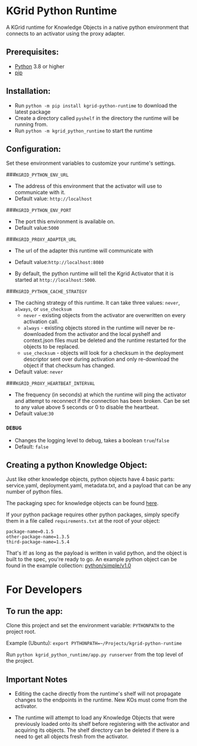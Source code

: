 # KGrid Python Runtime
A KGrid runtime for Knowledge Objects in a native python environment that connects to an activator using the proxy adapter.

## Prerequisites:
- [Python](https://www.python.org/downloads/) 3.8 or higher
- [pip](https://pip.pypa.io/en/stable/installing/)

## Installation:
- Run `python -m pip install kgrid-python-runtime` to download the latest package
- Create a directory called `pyshelf` in the directory the runtime will be running from.
- Run `python -m kgrid_python_runtime` to start the runtime
  
## Configuration:
Set these environment variables to customize your runtime's settings.

###`KGRID_PYTHON_ENV_URL`
- The address of this environment that the activator will use to communicate with it. 
- Default value: `http://localhost`
  
###`KGRID_PYTHON_ENV_PORT`
- The port this environment is available on.
- Default value:`5000`

###`KGRID_PROXY_ADAPTER_URL`
- The url of the adapter this runtime will communicate with 
- Default value:`http://localhost:8080`

- By default, the python runtime will tell the Kgrid Activator that it is started at `http://localhost:5000`.

  
###`KGRID_PYTHON_CACHE_STRATEGY`
- The caching strategy of this runtime. It can take three values: `never`, `always`, or `use_checksum`
    - `never` - existing objects from the activator are overwritten on every activation call.
    - `always` - existing objects stored in the runtime will never be re-downloaded from the activator and the local pyshelf and context.json files must be deleted and the runtime restarted for the objects to be replaced.
    - `use_checksum` - objects will look for a checksum in the deployment descriptor sent over during activation and only re-download the object if that checksum has changed.
- Default value: `never`

###`KGRID_PROXY_HEARTBEAT_INTERVAL`
- The frequency (in seconds) at which the runtime will ping the activator and attempt to reconnect if the connection has been broken. Can be set to any value above 5 seconds or 0 to disable the heartbeat.
- Default value:`30`

### `DEBUG`
- Changes the logging level to debug, takes a boolean `true`/`false`
- Default: `false`

## Creating a python Knowledge Object:
Just like other knowledge objects, python objects have 4 basic parts: 
service.yaml, deployment.yaml, metadata.txt, 
and a payload that can be any number of python files.

The packaging spec for knowledge objects can be found [here](https://kgrid.org/specs/packaging.html).

If your python package requires other python packages, 
simply specify them in a file called `requirements.txt` 
at the root of your object:
```
package-name=0.1.5
other-package-name=1.3.5
third-package-name=1.5.4
```

That's it! as long as the payload is written in valid python, 
and the object is built to the spec, you're ready to go.
An example python object can be found in the example collection:
[python/simple/v1.0](https://github.com/kgrid-objects/example-collection/releases/latest/download/python-simple-v1.0.zip)


# For Developers
## To run the app:
Clone this project and set the environment variable: `PYTHONPATH` to the project root.

Example (Ubuntu): `export PYTHONPATH=~/Projects/kgrid-python-runtime`

Run `python kgrid_python_runtime/app.py runserver` from the top level of the project.

    
## Important Notes
- Editing the cache directly from the runtime's shelf will
not propagate changes to the endpoints in the runtime. New
KOs must come from the activator.

- The runtime will attempt to load any Knowledge Objects that 
were previously loaded onto its shelf before registering with 
the activator and acquiring its objects. The shelf directory can 
be deleted if there is a need to get all objects fresh from the activator.